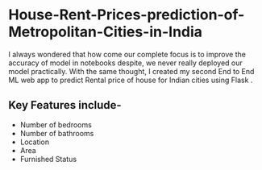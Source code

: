# House-Rent-Prices-prediction-of-Metropolitan-Cities-in-India
I always wondered that how come our complete focus is to improve the accuracy of model in notebooks despite, we never really deployed our model practically. With the same thought, I created my second End to End ML web app to predict Rental price of house for Indian cities using Flask . 
## Key Features include-

* Number of bedrooms
* Number of bathrooms
* Location
* Area
* Furnished Status
